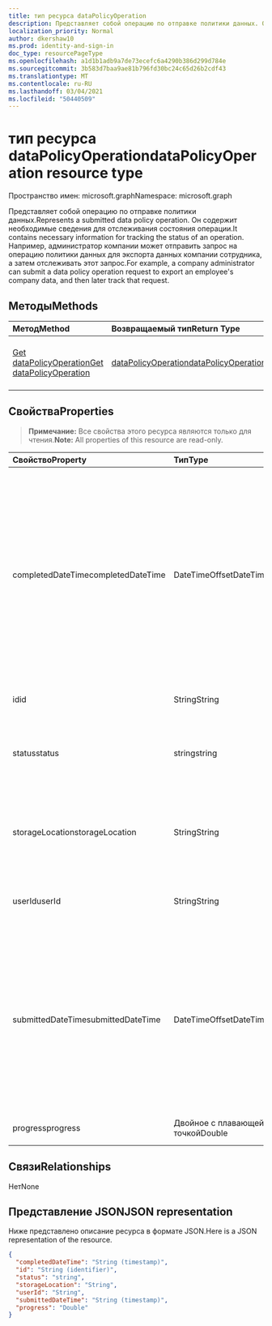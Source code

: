 ```yaml
---
title: тип ресурса dataPolicyOperation
description: Представляет собой операцию по отправке политики данных. Он содержит необходимые сведения для отслеживания состояния операции. Например, администратор компании может отправить запрос на операцию политики данных для экспорта данных компании сотрудника, а затем отслеживать этот запрос.
localization_priority: Normal
author: dkershaw10
ms.prod: identity-and-sign-in
doc_type: resourcePageType
ms.openlocfilehash: a1d1b1adb9a7de73ecefc6a4290b386d299d784e
ms.sourcegitcommit: 3b583d7baa9ae81b796fd30bc24c65d26b2cdf43
ms.translationtype: MT
ms.contentlocale: ru-RU
ms.lasthandoff: 03/04/2021
ms.locfileid: "50440509"
---
```

# <a name="datapolicyoperation-resource-type"></a><span data-ttu-id="e3506-105">тип ресурса dataPolicyOperation</span><span class="sxs-lookup"><span data-stu-id="e3506-105">dataPolicyOperation resource type</span></span>

<span data-ttu-id="e3506-106">Пространство имен: microsoft.graph</span><span class="sxs-lookup"><span data-stu-id="e3506-106">Namespace: microsoft.graph</span></span>

<span data-ttu-id="e3506-107">Представляет собой операцию по отправке политики данных.</span><span class="sxs-lookup"><span data-stu-id="e3506-107">Represents a submitted data policy operation.</span></span> <span data-ttu-id="e3506-108">Он содержит необходимые сведения для отслеживания состояния операции.</span><span class="sxs-lookup"><span data-stu-id="e3506-108">It contains necessary information for tracking the status of an operation.</span></span> <span data-ttu-id="e3506-109">Например, администратор компании может отправить запрос на операцию политики данных для экспорта данных компании сотрудника, а затем отслеживать этот запрос.</span><span class="sxs-lookup"><span data-stu-id="e3506-109">For example, a company administrator can submit a data policy operation request to export an employee's company data, and then later track that request.</span></span>

## <a name="methods"></a><span data-ttu-id="e3506-110">Методы</span><span class="sxs-lookup"><span data-stu-id="e3506-110">Methods</span></span>

| <span data-ttu-id="e3506-111">Метод</span><span class="sxs-lookup"><span data-stu-id="e3506-111">Method</span></span>           | <span data-ttu-id="e3506-112">Возвращаемый тип</span><span class="sxs-lookup"><span data-stu-id="e3506-112">Return Type</span></span>    |<span data-ttu-id="e3506-113">Описание</span><span class="sxs-lookup"><span data-stu-id="e3506-113">Description</span></span>|
|:---------------|:--------|:----------|
|[<span data-ttu-id="e3506-114">Get dataPolicyOperation</span><span class="sxs-lookup"><span data-stu-id="e3506-114">Get dataPolicyOperation</span></span>](../api/datapolicyoperation-get.md) | [<span data-ttu-id="e3506-115">dataPolicyOperation</span><span class="sxs-lookup"><span data-stu-id="e3506-115">dataPolicyOperation</span></span>](datapolicyoperation.md) |<span data-ttu-id="e3506-116">Чтение свойств объекта dataPolicyOperation.</span><span class="sxs-lookup"><span data-stu-id="e3506-116">Read properties of the dataPolicyOperation object.</span></span>|

## <a name="properties"></a><span data-ttu-id="e3506-117">Свойства</span><span class="sxs-lookup"><span data-stu-id="e3506-117">Properties</span></span>

> <span data-ttu-id="e3506-118">**Примечание:** Все свойства этого ресурса являются только для чтения.</span><span class="sxs-lookup"><span data-stu-id="e3506-118">**Note:** All properties of this resource are read-only.</span></span>

| <span data-ttu-id="e3506-119">Свойство</span><span class="sxs-lookup"><span data-stu-id="e3506-119">Property</span></span>     | <span data-ttu-id="e3506-120">Тип</span><span class="sxs-lookup"><span data-stu-id="e3506-120">Type</span></span>   |<span data-ttu-id="e3506-121">Описание</span><span class="sxs-lookup"><span data-stu-id="e3506-121">Description</span></span>|
|:---------------|:--------|:----------|
|<span data-ttu-id="e3506-122">completedDateTime</span><span class="sxs-lookup"><span data-stu-id="e3506-122">completedDateTime</span></span>|<span data-ttu-id="e3506-123">DateTimeOffset</span><span class="sxs-lookup"><span data-stu-id="e3506-123">DateTimeOffset</span></span>|<span data-ttu-id="e3506-124">Представляет, когда запрос на эту операцию политики данных был выполнен во время UTC с помощью формата ISO 8601.</span><span class="sxs-lookup"><span data-stu-id="e3506-124">Represents when the request for this data policy operation was completed, in UTC time, using the ISO 8601 format.</span></span> <span data-ttu-id="e3506-125">Например, значение полуночи 1 января 2014 г. в формате UTC выглядит так: `'2014-01-01T00:00:00Z'`.</span><span class="sxs-lookup"><span data-stu-id="e3506-125">For example, midnight UTC on Jan 1, 2014 would look like this: `'2014-01-01T00:00:00Z'`.</span></span> <span data-ttu-id="e3506-126">Null до завершения операции.</span><span class="sxs-lookup"><span data-stu-id="e3506-126">Null until the operation completes.</span></span>|
|<span data-ttu-id="e3506-127">id</span><span class="sxs-lookup"><span data-stu-id="e3506-127">id</span></span>|<span data-ttu-id="e3506-128">String</span><span class="sxs-lookup"><span data-stu-id="e3506-128">String</span></span>| <span data-ttu-id="e3506-129">Уникальный ключ для этой операции.</span><span class="sxs-lookup"><span data-stu-id="e3506-129">Unique key for this operation.</span></span> |
|<span data-ttu-id="e3506-130">status</span><span class="sxs-lookup"><span data-stu-id="e3506-130">status</span></span>|<span data-ttu-id="e3506-131">string</span><span class="sxs-lookup"><span data-stu-id="e3506-131">string</span></span>| <span data-ttu-id="e3506-132">Возможные значения: `notStarted`, `running`, `complete`, `failed`, `unknownFutureValue`.</span><span class="sxs-lookup"><span data-stu-id="e3506-132">Possible values are: `notStarted`, `running`, `complete`, `failed`, `unknownFutureValue`.</span></span>|
|<span data-ttu-id="e3506-133">storageLocation</span><span class="sxs-lookup"><span data-stu-id="e3506-133">storageLocation</span></span>|<span data-ttu-id="e3506-134">String</span><span class="sxs-lookup"><span data-stu-id="e3506-134">String</span></span>|<span data-ttu-id="e3506-135">Расположение URL-адреса, куда экспортируются данные для запросов на экспорт.</span><span class="sxs-lookup"><span data-stu-id="e3506-135">The URL location to where data is being exported for export requests.</span></span>|
|<span data-ttu-id="e3506-136">userId</span><span class="sxs-lookup"><span data-stu-id="e3506-136">userId</span></span>|<span data-ttu-id="e3506-137">String</span><span class="sxs-lookup"><span data-stu-id="e3506-137">String</span></span>|<span data-ttu-id="e3506-138">ID для пользователя, на котором выполняется операция.</span><span class="sxs-lookup"><span data-stu-id="e3506-138">The id for the user on whom the operation is performed.</span></span>|
|<span data-ttu-id="e3506-139">submittedDateTime</span><span class="sxs-lookup"><span data-stu-id="e3506-139">submittedDateTime</span></span>|<span data-ttu-id="e3506-140">DateTimeOffset</span><span class="sxs-lookup"><span data-stu-id="e3506-140">DateTimeOffset</span></span>|<span data-ttu-id="e3506-141">Представляет при отправке запроса на эту операцию данных во время UTC с помощью формата ISO 8601.</span><span class="sxs-lookup"><span data-stu-id="e3506-141">Represents when the request for this data operation was submitted, in UTC time, using the ISO 8601 format.</span></span> <span data-ttu-id="e3506-142">Например, значение полуночи 1 января 2014 г. в формате UTC выглядит так: `'2014-01-01T00:00:00Z'`.</span><span class="sxs-lookup"><span data-stu-id="e3506-142">For example, midnight UTC on Jan 1, 2014 would look like this: `'2014-01-01T00:00:00Z'`</span></span>|
|<span data-ttu-id="e3506-143">progress</span><span class="sxs-lookup"><span data-stu-id="e3506-143">progress</span></span>|<span data-ttu-id="e3506-144">Двойное с плавающей точкой</span><span class="sxs-lookup"><span data-stu-id="e3506-144">Double</span></span>|<span data-ttu-id="e3506-145">Указывает ход операции.</span><span class="sxs-lookup"><span data-stu-id="e3506-145">Specifies the progress of an operation.</span></span>|

## <a name="relationships"></a><span data-ttu-id="e3506-146">Связи</span><span class="sxs-lookup"><span data-stu-id="e3506-146">Relationships</span></span>
<span data-ttu-id="e3506-147">Нет</span><span class="sxs-lookup"><span data-stu-id="e3506-147">None</span></span>


## <a name="json-representation"></a><span data-ttu-id="e3506-148">Представление JSON</span><span class="sxs-lookup"><span data-stu-id="e3506-148">JSON representation</span></span>

<span data-ttu-id="e3506-149">Ниже представлено описание ресурса в формате JSON.</span><span class="sxs-lookup"><span data-stu-id="e3506-149">Here is a JSON representation of the resource.</span></span>

<!-- {
  "blockType": "resource",
  "optionalProperties": [

  ],
  "@odata.type": "microsoft.graph.dataPolicyOperation"
}-->

```json
{
  "completedDateTime": "String (timestamp)",
  "id": "String (identifier)",
  "status": "string",
  "storageLocation": "String",
  "userId": "String",
  "submittedDateTime": "String (timestamp)",
  "progress": "Double"
}

```

<!-- uuid: 8fcb5dbc-d5aa-4681-8e31-b001d5168d79
2015-10-25 14:57:30 UTC -->
<!-- {
  "type": "#page.annotation",
  "description": "dataPolicyOperation resource",
  "keywords": "",
  "section": "documentation",
  "tocPath": ""
}-->


